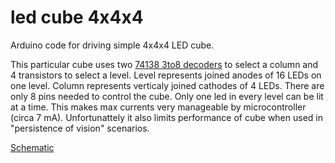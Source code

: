 # led cube 4x4x4

Arduino code for driving simple 4x4x4 LED cube. 

This particular cube uses two [74138 3to8 decoders](http://www.ti.com/lit/ds/symlink/sn74ls138.pdf) to select a column and 4 transistors to select a level.
Level represents joined anodes of 16 LEDs on one level. Column represents verticaly joined cathodes of 4 LEDs. There are only 8 pins needed to control the cube. Only one led in every level can be lit at a time. This makes max currents very manageable by microcontroller (circa 7 mA). Unfortunattely it also limits performance of cube when used in "persistence of vision" scenarios.

[Schematic](schematic/cube_driver.png)



